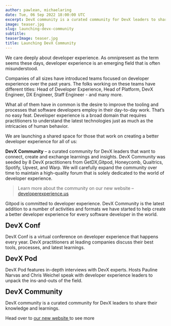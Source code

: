 ```yaml
---
author: pawlean, michaelaring
date: Tue, 06 Sep 2022 18:00:00 UTC
excerpt: DevX community is a curated community for DevX leaders to share their knowledge and learnings.
image: teaser.jpg
slug: launching-devx-community
subtitle:
teaserImage: teaser.jpg
title: Launching DevX Community
---
```


<script context="module">
  import LinkIconExternal from "$lib/components/ui-library/link-icon-external.svelte";

  export const prerender = true;
</script>

<style lang="postcss">
 h2 {
    margin-top: var(--small);
    margin-bottom: var(--x-small);
  }
</style>

We care deeply about developer experience. As omnipresent as the term seems these days, developer experience is an emerging field that is often misunderstood.

Companies of all sizes have introduced teams focused on developer experience over the past years. The folks working on these teams have different titles: Head of Developer Experience, Head of Platform, DevX Engineer, DX Engineer, Staff Engineer - and many more.

What all of them have in common is the desire to improve the tooling and processes that software developers employ in their day-to-day work. That’s no easy feat. Developer experience is a broad domain that requires practitioners to understand the latest technologies just as much as the intricacies of human behavior.

We are launching a shared space for those that work on creating a better developer experience for all of us:

**DevX Community** – a curated community for DevX leaders that want to connect, create and exchange learnings and insights. DevX Community was seeded by 8 DevX practitioners from GetDX,Gitpod, Honeycomb, Qualtrics, Spotify, Upvest, and Warp. We will carefully expand the community over time to maintain a high-quality forum that is solely dedicated to the world of developer experience.

> Learn more about the community on our new website – <a href="https://developerexperience.us" target="_blank"> developerexperience.us </a>

Gitpod is committed to developer experience. DevX Community is the latest addition to a number of activities and formats we have started to help create a better developer experience for every software developer in the world.

## DevX Conf

DevX Conf is a virtual conference on developer experience that happens every year. DevX practitioners at leading companies discuss their best tools, processes, and latest learnings.

## DevX Pod

DevX Pod features in-depth interviews with DevX experts. Hosts Pauline Narvas and Chris Weichel speak with developer experience leaders to unpack the ins-and-outs of the field.

## DevX Community

DevX community is a curated community for DevX leaders to share their knowledge and learnings.

Head over to <a href="https://developerexperience.us" target="_blank"> our new website </a> to see more
